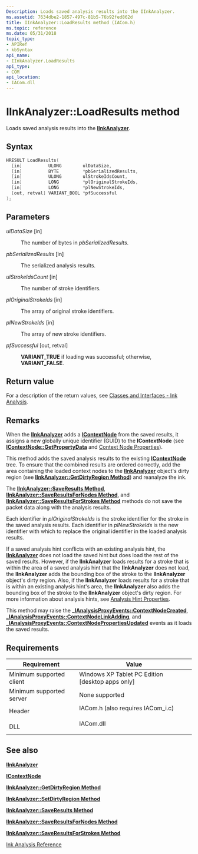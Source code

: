 ```yaml
---
Description: Loads saved analysis results into the IInkAnalyzer.
ms.assetid: 7634dbe2-1857-497c-81b5-76b92fed862d
title: IInkAnalyzer::LoadResults method (IACom.h)
ms.topic: reference
ms.date: 05/31/2018
topic_type: 
- APIRef
- kbSyntax
api_name: 
- IInkAnalyzer.LoadResults
api_type: 
- COM
api_location: 
- IACom.dll
---
```


# IInkAnalyzer::LoadResults method

Loads saved analysis results into the [**IInkAnalyzer**](iinkanalyzer.md).

## Syntax


```C++
HRESULT LoadResults(
  [in]          ULONG        ulDataSize,
  [in]          BYTE         *pbSerializedResults,
  [in]          ULONG        ulStrokeIdsCount,
  [in]          LONG         *plOriginalStrokeIds,
  [in]          LONG         *plNewStrokeIds,
  [out, retval] VARIANT_BOOL *pfSuccessful
);
```



## Parameters

<dl> <dt>

*ulDataSize* \[in\]
</dt> <dd>

The number of bytes in *pbSerializedResults*.

</dd> <dt>

*pbSerializedResults* \[in\]
</dt> <dd>

The serialized analysis results.

</dd> <dt>

*ulStrokeIdsCount* \[in\]
</dt> <dd>

The number of stroke identifiers.

</dd> <dt>

*plOriginalStrokeIds* \[in\]
</dt> <dd>

The array of original stroke identifiers.

</dd> <dt>

*plNewStrokeIds* \[in\]
</dt> <dd>

The array of new stroke identifiers.

</dd> <dt>

*pfSuccessful* \[out, retval\]
</dt> <dd>

**VARIANT\_TRUE** if loading was successful; otherwise, **VARIANT\_FALSE**.

</dd> </dl>

## Return value

For a description of the return values, see [Classes and Interfaces - Ink Analysis](classes-and-interfaces---ink-analysis.md).

## Remarks

When the [**IInkAnalyzer**](iinkanalyzer.md) adds a [**IContextNode**](icontextnode.md) from the saved results, it assigns a new globally unique identifier (GUID) to the **IContextNode** (see [**IContextNode::GetPropertyData**](icontextnode-getpropertydata.md) and [Context Node Properties](context-node-properties.md)).

This method adds the saved analysis results to the existing [**IContextNode**](icontextnode.md) tree. To ensure that the combined results are ordered correctly, add the area containing the loaded context nodes to the [**IInkAnalyzer**](iinkanalyzer.md) object's dirty region (see [**IInkAnalyzer::GetDirtyRegion Method**](iinkanalyzer-getdirtyregion.md)) and reanalyze the ink.

The [**IInkAnalyzer::SaveResults Method**](iinkanalyzer-saveresults.md), [**IInkAnalyzer::SaveResultsForNodes Method**](iinkanalyzer-saveresultsfornodes.md), and [**IInkAnalyzer::SaveResultsForStrokes Method**](iinkanalyzer-saveresultsforstrokes.md) methods do not save the packet data along with the analysis results.

Each identifier in *plOriginalStrokeIds* is the stroke identifier for the stroke in the saved analysis results. Each identifier in *plNewStrokeIds* is the new identifier with which to replace the original identifier in the loaded analysis results.

If a saved analysis hint conflicts with an existing analysis hint, the [**IInkAnalyzer**](iinkanalyzer.md) does not load the saved hint but does load the rest of the saved results. However, if the **IInkAnalyzer** loads results for a stroke that is within the area of a saved analysis hint that the **IInkAnalyzer** does not load, the **IInkAnalyzer** adds the bounding box of the stroke to the **IInkAnalyzer** object's dirty region. Also, if the **IInkAnalyzer** loads results for a stroke that is within an existing analysis hint's area, the **IInkAnalyzer** also adds the bounding box of the stroke to the **IInkAnalyzer** object's dirty region. For more information about analysis hints, see [Analysis Hint Properties](analysis-hint-properties.md).

This method may raise the [**\_IAnalysisProxyEvents::ContextNodeCreated**](-ianalysisproxyevents-contextnodecreated.md), [**\_IAnalysisProxyEvents::ContextNodeLinkAdding**](-ianalysisproxyevents-contextnodelinkadding.md), and [**\_IAnalysisProxyEvents::ContextNodePropertiesUpdated**](-ianalysisproxyevents-contextnodepropertiesupdated.md) events as it loads the saved results.

## Requirements



| Requirement | Value |
|-------------------------------------|---------------------------------------------------------------------------------------------------------------|
| Minimum supported client<br/> | Windows XP Tablet PC Edition \[desktop apps only\]<br/>                                                 |
| Minimum supported server<br/> | None supported<br/>                                                                                     |
| Header<br/>                   | <dl> <dt>IACom.h (also requires IACom\_i.c)</dt> </dl> |
| DLL<br/>                      | <dl> <dt>IACom.dll</dt> </dl>                          |



## See also

<dl> <dt>

[**IInkAnalyzer**](iinkanalyzer.md)
</dt> <dt>

[**IContextNode**](icontextnode.md)
</dt> <dt>

[**IInkAnalyzer::GetDirtyRegion Method**](iinkanalyzer-getdirtyregion.md)
</dt> <dt>

[**IInkAnalyzer::SetDirtyRegion Method**](iinkanalyzer-setdirtyregion.md)
</dt> <dt>

[**IInkAnalyzer::SaveResults Method**](iinkanalyzer-saveresults.md)
</dt> <dt>

[**IInkAnalyzer::SaveResultsForNodes Method**](iinkanalyzer-saveresultsfornodes.md)
</dt> <dt>

[**IInkAnalyzer::SaveResultsForStrokes Method**](iinkanalyzer-saveresultsforstrokes.md)
</dt> <dt>

[Ink Analysis Reference](ink-analysis-reference.md)
</dt> </dl>

 

 





